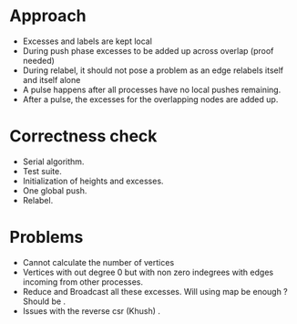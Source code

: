 # Approach
- Excesses and labels are kept local
- During push phase excesses to be added up across overlap (proof needed)
- During relabel, it should not pose a problem as an edge relabels itself and itself alone
- A pulse happens after all processes have no local pushes remaining.
- After a pulse, the excesses for the overlapping nodes are added up.



# Correctness check 
- Serial algorithm.
- Test suite.
- Initialization of heights and excesses.
- One global push.
- Relabel.

# Problems
- Cannot calculate the number of vertices
- Vertices with out degree 0 but with non zero indegrees with edges incoming from other processes.
- Reduce and Broadcast all these excesses. Will using map be enough ? Should be .
- Issues with the reverse csr (Khush) .
